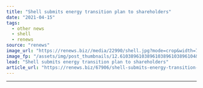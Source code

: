 ```yaml
---
title: "Shell submits energy transition plan to shareholders"
date: "2021-04-15"
tags: 
  - other news
  - shell
  - renews
source: "renews"
image_url: "https://renews.biz//media/22990/shell.jpg?mode=crop&width=770&heightratio=0.6103896103896103896103896104&slimmage=true"
image_fp: "/assets/img/post_thumbnails/12.6103896103896103896103896104&slimmage=true"
lead: "Shell submits energy transition plan to shareholders"
article_url: "https://renews.biz/67906/shell-submits-energy-transition-plan-to-shareholders/"
---
```


---
